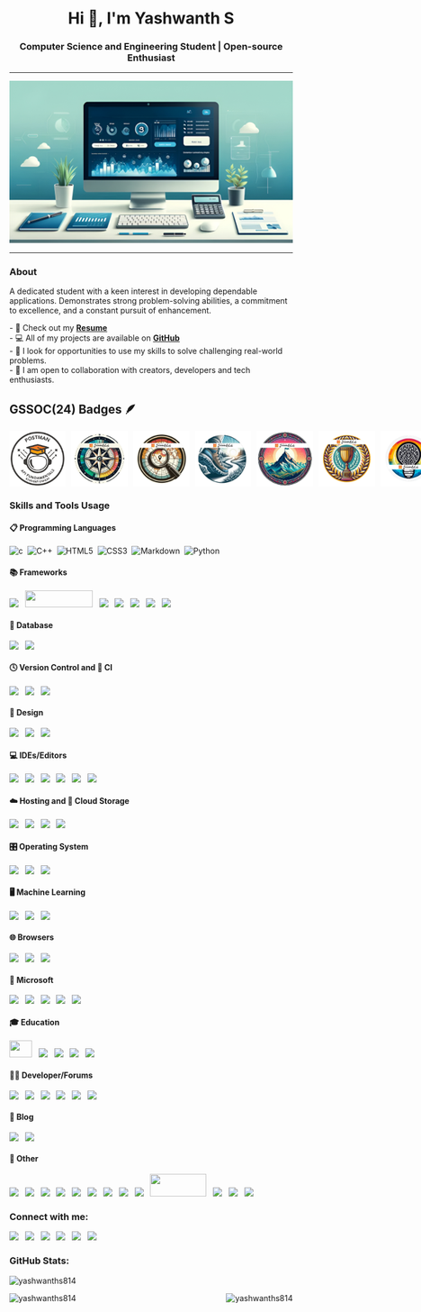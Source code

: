 <h1 align="center">Hi 👋, I'm Yashwanth S</h1>
<h3 align="center">Computer Science and Engineering Student | Open-source Enthusiast</h3>

<hr>

<img src="NatureWithTech.jpg" alt="NatureWithTech" width=1100>

<hr>

<h3 align="left">About</h3>
<p>A dedicated student with a keen interest in developing dependable applications. Demonstrates strong problem-solving abilities, a commitment to excellence, and a constant pursuit of enhancement.</p>
<p>
- 🔭 Check out my <a href="https://drive.google.com/file/d/1bRY40FKWpMLd4DNeZD43V-M4XLFv9BEe/view?usp=drive_link"><b>Resume</b></a><br>
- 💻 All of my projects are available on <a href="https://github.com/yashwanths814/"><b>GitHub</b></a><br>
- 🌱 I look for opportunities to use my skills to solve challenging real-world problems.<br>
- 👯 I am open to collaboration with creators, developers and tech enthusiasts.<br>
</p>

## GSSOC(24) Badges 🪶
<div style='display:flex; align-items:center; gap: 10px;' align='center'>
<img src="https://raw.githubusercontent.com/girlscript/gssoc-website-new/main/public/badges/postman.png" width="100px" height="100px" />
  <img src="https://github.com/girlscript/gssoc-website-new/blob/main/public/badges/1.png" width="100px" height="100px" />
  <img src="https://github.com/girlscript/gssoc-website-new/blob/main/public/badges/2.png" width="100px" height="100px" />
  <img src="https://github.com/girlscript/gssoc-website-new/blob/main/public/badges/3.png" width="100px" height="100px" />
  <img src="https://github.com/girlscript/gssoc-website-new/blob/main/public/badges/4.png" width="100px" height="100px" />
  <img src="https://github.com/girlscript/gssoc-website-new/blob/main/public/badges/5.png" width="100px" height="100px" />
  <img src="https://github.com/girlscript/gssoc-website-new/blob/main/public/badges/6.png" width="100px" height="100px" />
  <img src="https://github.com/girlscript/gssoc-website-new/blob/main/public/badges/7.png" width="100px" height="100px" />
  <img src="https://github.com/girlscript/gssoc-website-new/blob/main/public/badges/8.png" width="100px" height="100px" />
</div>

<h3 align="left">Skills and Tools Usage</h3>

<h4 align="left">📋 Programming Languages</h4>
<p>
<img src="https://img.shields.io/badge/c-%2300599C.svg?style=for-the-badge&logo=c&logoColor=white" alt="c" />&nbsp;
<img src="https://img.shields.io/badge/c++-%2300599C.svg?style=for-the-badge&logo=c%2B%2B&logoColor=white" alt="C++" />&nbsp;
<img src="https://img.shields.io/badge/html5-%23E34F26.svg?style=for-the-badge&logo=html5&logoColor=white" alt="HTML5" />&nbsp;
<img src="https://img.shields.io/badge/css3-%231572B6.svg?style=for-the-badge&logo=css3&logoColor=white" alt="CSS3" />&nbsp;
<img src="https://img.shields.io/badge/markdown-%23000000.svg?style=for-the-badge&logo=markdown&logoColor=white" alt="Markdown" />&nbsp;
<img src="https://img.shields.io/badge/python-3670A0?style=for-the-badge&logo=python&logoColor=ffdd54" alt="Python" />&nbsp;
</p>

<h4 align="left">📚 Frameworks</h4>
<p>
<img src="https://img.shields.io/badge/flask-%23000.svg?style=for-the-badge&logo=flask&logoColor=white"> &nbsp;
<img src="https://flutterflow.io/images/logo_primary_color_onLight.svg" width=120 height=30> &nbsp;
<img src="https://img.shields.io/badge/Anaconda-%2344A833.svg?style=for-the-badge&logo=anaconda&logoColor=white"> &nbsp;
<img src="https://img.shields.io/badge/bootstrap-%238511FA.svg?style=for-the-badge&logo=bootstrap&logoColor=white"> &nbsp;
<img src="https://img.shields.io/badge/FastAPI-005571?style=for-the-badge&logo=fastapi"> &nbsp;
<img src="https://img.shields.io/badge/Flutter-%2302569B.svg?style=for-the-badge&logo=Flutter&logoColor=white"> &nbsp;
<img src="https://img.shields.io/badge/jinja-white.svg?style=for-the-badge&logo=jinja&logoColor=black"> 
</p>

<h4 align="left">💾 Database</h4>
<p>
<img src="https://img.shields.io/badge/MongoDB-%234ea94b.svg?style=for-the-badge&logo=mongodb&logoColor=white"> &nbsp;
<img src="https://img.shields.io/badge/firebase-a08021?style=for-the-badge&logo=firebase&logoColor=ffcd34">
</p>

<h4 align="left">🕓 Version Control and 🔬 CI</h4>
<p>
<img src="https://img.shields.io/badge/git-%23F05033.svg?style=for-the-badge&logo=git&logoColor=white"> &nbsp;
<img src="https://img.shields.io/badge/github-%23121011.svg?style=for-the-badge&logo=github&logoColor=white"> &nbsp;
<img src="https://img.shields.io/badge/github%20actions-%232671E5.svg?style=for-the-badge&logo=githubactions&logoColor=white"> &nbsp;
</p>

<h4 align="left">🎨 Design</h4>
<p>
<img src="https://img.shields.io/badge/adobe%20photoshop-%2331A8FF.svg?style=for-the-badge&logo=adobe%20photoshop&logoColor=white"> &nbsp;
<img src="https://img.shields.io/badge/Canva-%2300C4CC.svg?style=for-the-badge&logo=Canva&logoColor=white"> &nbsp;
<img src="https://img.shields.io/badge/figma-%23F24E1E.svg?style=for-the-badge&logo=figma&logoColor=white">
</p>
<h4 align="left">💻 IDEs/Editors</h4>
<p>
<img src="https://img.shields.io/badge/Visual%20Studio%20Code-0078d7.svg?style=for-the-badge&logo=visual-studio-code&logoColor=white"> &nbsp;
<img src="https://img.shields.io/badge/jupyter-%23FA0F00.svg?style=for-the-badge&logo=jupyter&logoColor=white"> &nbsp;
<img src="https://img.shields.io/badge/Notepad++-90E59A.svg?style=for-the-badge&logo=notepad%2b%2b&logoColor=black"> &nbsp;
<img src="https://img.shields.io/badge/pycharm-143?style=for-the-badge&logo=pycharm&logoColor=black&color=black&labelColor=green"> &nbsp;
<img src="https://img.shields.io/badge/Spyder-838485?style=for-the-badge&logo=spyder%20ide&logoColor=maroon"> &nbsp;
<img src="https://img.shields.io/badge/Replit-DD1200?style=for-the-badge&logo=Replit&logoColor=white"> 
</p>

<h4> ☁️ Hosting and 📂 Cloud Storage</h4>
<p>
<img src="https://img.shields.io/badge/github%20pages-121013?style=for-the-badge&logo=github&logoColor=white"> &nbsp;
<img src="https://img.shields.io/badge/azure-%230072C6.svg?style=for-the-badge&logo=microsoftazure&logoColor=white"> &nbsp;
<img src="https://img.shields.io/badge/Google%20Drive-4285F4?style=for-the-badge&logo=googledrive&logoColor=white"> &nbsp;
<img src="https://img.shields.io/badge/OneDrive-white?style=for-the-badge&logo=Microsoft%20OneDrive&logoColor=0078D4">
</p>

<h4>🎛️ Operating System</h4>
<p>
<img src="https://img.shields.io/badge/Windows-0078D6?style=for-the-badge&logo=windows&logoColor=white"> &nbsp;
<img src="https://img.shields.io/badge/Ubuntu-E95420?style=for-the-badge&logo=ubuntu&logoColor=white"> &nbsp;
<img src="https://img.shields.io/badge/Android-3DDC84?style=for-the-badge&logo=android&logoColor=white">
</p>

<h4 align="left">🖥️ Machine Learning</h4>
<p>
<img src="https://img.shields.io/badge/numpy-%23013243.svg?style=for-the-badge&logo=numpy&logoColor=white"> &nbsp;
<img src="https://img.shields.io/badge/pandas-%23150458.svg?style=for-the-badge&logo=pandas&logoColor=white"> &nbsp;
<img src="https://img.shields.io/badge/Matplotlib-%23ffffff.svg?style=for-the-badge&logo=Matplotlib&logoColor=black"> 
</p>
<h4 align="left">🌐 Browsers</h4>
<p>
<img src="https://img.shields.io/badge/Google%20Chrome-4285F4?style=for-the-badge&logo=GoogleChrome&logoColor=white"> &nbsp;
<img src="https://img.shields.io/badge/Firefox-FF7139?style=for-the-badge&logo=Firefox-Browser&logoColor=white"> &nbsp;
<img src="https://img.shields.io/badge/Edge-0078D7?style=for-the-badge&logo=Microsoft-edge&logoColor=white">
</p>

<h4>🏢 Microsoft</h4>
<p>
<img src="https://img.shields.io/badge/Microsoft-0078D4?style=for-the-badge&logo=microsoft&logoColor=white"> &nbsp;
<img src="https://img.shields.io/badge/Microsoft_Office-D83B01?style=for-the-badge&logo=microsoft-office&logoColor=white"> &nbsp;
<img src="https://img.shields.io/badge/Microsoft_Word-2B579A?style=for-the-badge&logo=microsoft-word&logoColor=white"> &nbsp;
<img src="https://img.shields.io/badge/Microsoft_Excel-217346?style=for-the-badge&logo=microsoft-excel&logoColor=white"> &nbsp;
<img src="https://img.shields.io/badge/Microsoft_PowerPoint-B7472A?style=for-the-badge&logo=microsoft-powerpoint&logoColor=white">
</p>

<h4>🎓 Education</h4>
<p>
<img src="https://avatars.githubusercontent.com/u/77673807?v=4" width=40 height=30> &nbsp;
<img src="https://img.shields.io/badge/Coursera-%230056D2.svg?style=for-the-badge&logo=Coursera&logoColor=white"> &nbsp;
<img src="https://img.shields.io/badge/Freecodecamp-%23123.svg?&style=for-the-badge&logo=freecodecamp&logoColor=green"> &nbsp;
<img src="https://img.shields.io/badge/Microsoft_Learn-258ffa?style=for-the-badge&logo=microsoft&logoColor=white"> &nbsp;
<img src="https://img.shields.io/badge/GeeksforGeeks-gray?style=for-the-badge&logo=geeksforgeeks&logoColor=35914c">
</p>
<h4 align="left">🧑‍💻 Developer/Forums</h4>
<p>
<img src="https://img.shields.io/badge/-Hackerrank-2EC866?style=for-the-badge&logo=HackerRank&logoColor=white"> &nbsp;
<img src="https://img.shields.io/badge/Kaggle-035a7d?style=for-the-badge&logo=kaggle&logoColor=white"> &nbsp;
<img src="https://img.shields.io/badge/HackerEarth-%232C3454.svg?&style=for-the-badge&logo=HackerEarth&logoColor=Blue"> &nbsp;
<img src="https://img.shields.io/badge/Codepen-000000?style=for-the-badge&logo=codepen&logoColor=white"> &nbsp;
<img src="https://img.shields.io/badge/CodeChef-%23964B00.svg?style=for-the-badge&logo=CodeChef&logoColor=white"> &nbsp;
<img src="https://img.shields.io/badge/Codeforces-445f9d?style=for-the-badge&logo=Codeforces&logoColor=white"> 
</p>
<h4 align="left">📝 Blog</h4>
<p>
<img src="https://img.shields.io/badge/Hashnode-2962FF?style=for-the-badge&logo=hashnode&logoColor=white"> &nbsp;
<img src="https://img.shields.io/badge/Medium-12100E?style=for-the-badge&logo=medium&logoColor=white">
</p>

<h4>🥅 Other</h4>
<p>
<img src="https://img.shields.io/badge/-Arduino-00979D?style=for-the-badge&logo=Arduino&logoColor=white"> &nbsp;
<img src="https://img.shields.io/badge/Skype-%2300AFF0.svg?style=for-the-badge&logo=Skype&logoColor=white"> &nbsp;
<img src="https://img.shields.io/badge/Slack-4A154B?style=for-the-badge&logo=slack&logoColor=white"> &nbsp;
<img src="https://img.shields.io/badge/google-4285F4?style=for-the-badge&logo=google&logoColor=white"> &nbsp;
<img src="https://img.shields.io/badge/Zoom-2D8CFF?style=for-the-badge&logo=zoom&logoColor=white"> &nbsp;
<img src="https://img.shields.io/badge/asus-000080.svg?style=for-the-badge&logo=asus&logoColor=white"> &nbsp;
<img src="https://img.shields.io/badge/Motorola-%23E1140A.svg?style=for-the-badge&logo=motorola&logoColor=white"> &nbsp;
<img src="https://img.shields.io/badge/Samsung-%231428A0.svg?style=for-the-badge&logo=samsung&logoColor=white"> &nbsp;
<img src="https://img.shields.io/badge/Wikipedia-%23000000.svg?style=for-the-badge&logo=wikipedia&logoColor=white"> &nbsp;
<img src="https://changehero.io/blog/worldcoin-arkham-controversies/worldcoin-logo.svg" width=100 height=40> &nbsp;
<img src="https://img.shields.io/badge/Bitcoin-000?style=for-the-badge&logo=bitcoin&logoColor=white"> &nbsp;
<img src="https://img.shields.io/badge/Ethereum-3C3C3D?style=for-the-badge&logo=Ethereum&logoColor=white"> &nbsp;
<img src="https://img.shields.io/badge/Yahoo!-6001D2?style=for-the-badge&logo=Yahoo!&logoColor=white">
</p>

<h3 align="left">Connect with me:</h3>
<p>
<a href="https://discord.com/channels/yashwanths814"><img src="https://img.shields.io/badge/Discord-%235865F2.svg?style=for-the-badge&logo=discord&logoColor=white"></img></a> &nbsp;
<a href="mailto:yashwanths814@gmail.com?subject=[GitHub]%20Source%20Han%20Sans"><img src="https://img.shields.io/badge/Gmail-D14836?style=for-the-badge&logo=gmail&logoColor=white"></img></a> &nbsp;
<a href="https://www.linkedin.com/in/yashwanths814/"><img src="https://img.shields.io/badge/linkedin-%230077B5.svg?style=for-the-badge&logo=linkedin&logoColor=white"></img></a> &nbsp;
<a href="https://linktr.ee/yashwanths814"><img src="https://img.shields.io/badge/linktree-1de9b6?style=for-the-badge&logo=linktree&logoColor=white"></img></a> &nbsp;
<a href="https://twitter.com/yashwanths814"><img src="https://img.shields.io/badge/X-%23000000.svg?style=for-the-badge&logo=X&logoColor=white"></img></a> &nbsp;
<a href="https://www.instagram.com/yashwanths814"><img src="https://img.shields.io/badge/Instagram-%23E4405F.svg?style=for-the-badge&logo=Instagram&logoColor=white"></img></a> &nbsp;
</p>

<h3 align="left">GitHub Stats:</h3>

<p align="left"><img src="https://komarev.com/ghpvc/?username=yashwanths814&label=Profile%20views&color=0e75b6&style=flat" alt="yashwanths814"/></p>
<p><img align="left" src="https://github-readme-stats.vercel.app/api?username=yashwanths814&show_icons=true&locale=en" alt="yashwanths814"/>
<img align="right" src="https://github-readme-streak-stats.herokuapp.com/?user=yashwanths814&" alt="yashwanths814" /></p>
<br>




